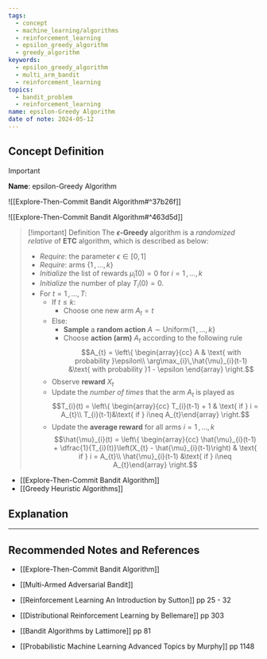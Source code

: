 ```yaml
---
tags:
  - concept
  - machine_learning/algorithms
  - reinforcement_learning
  - epsilon_greedy_algorithm
  - greedy_algorithm
keywords:
  - epsilon_greedy_algorithm
  - multi_arm_bandit
  - reinforcement_learning
topics:
  - bandit_problem
  - reinforcement_learning
name: epsilon-Greedy Algorithm
date of note: 2024-05-12
---
```


## Concept Definition

>[!important]
>**Name**: epsilon-Greedy Algorithm

![[Explore-Then-Commit Bandit Algorithm#^37b26f]]

![[Explore-Then-Commit Bandit Algorithm#^463d5d]]


>[!important] Definition
>The **$\epsilon$-Greedy** algorithm is a *randomized relative* of **ETC** algorithm, which is described as below:
>- *Require*: the parameter $\epsilon\in [0,1]$
>- *Require*: arms $\{ 1 \,{,}\ldots{,}\, k\}$
>- *Initialize* the list of rewards $\hat{\mu}_{i}(0)=0$ for $i=1\,{,}\ldots{,}\,k$
>- *Initialize* the number of play $T_{i}(0) = 0$.
>- For $t=1\,{,}\ldots{,}\,T$:
>	- If $t \le k$:
>		- Choose one new arm $A_{t} = t$
>	- Else:
>		- **Sample** a **random action** $A \sim \text{Uniform}\{ 1\,{,}\ldots{,}\, k\}$
>		- Choose **action (arm)**  $A_{t}$  according to the following rule $$A_{t} = \left\{ \begin{array}{cc} A & \text{ with probability }\epsilon\\ \arg\max_{i}\,\hat{\mu}_{i}(t-1) &\text{ with probability }1 - \epsilon \end{array} \right.$$
>	- Observe **reward** $X_{t}$
>	- Update the *number of times* that the arm $A_{t}$ is played as $$T_{i}(t)  = \left\{ \begin{array}{cc} T_{i}(t-1) + 1 & \text{ if } i = A_{t}\\ T_{i}(t-1)&\text{ if } i\neq A_{t}\end{array} \right.$$
>	- Update the **average reward** for all arms $i=1\,{,}\ldots{,}\,k$ $$\hat{\mu}_{i}(t)  = \left\{ \begin{array}{cc} \hat{\mu}_{i}(t-1) + \dfrac{1}{T_{i}(t)}\left(X_{t} - \hat{\mu}_{i}(t-1)\right) & \text{ if } i = A_{t}\\ \hat{\mu}_{i}(t-1) &\text{ if } i\neq A_{t}\end{array} \right.$$

- [[Explore-Then-Commit Bandit Algorithm]]
- [[Greedy Heuristic Algorithms]]


## Explanation





-----------
##  Recommended Notes and References


- [[Explore-Then-Commit Bandit Algorithm]]
- [[Multi-Armed Adversarial Bandit]]




- [[Reinforcement Learning An Introduction by Sutton]] pp 25 - 32
- [[Distributional Reinforcement Learning by Bellemare]] pp 303
- [[Bandit Algorithms by Lattimore]] pp 81
- [[Probabilistic Machine Learning Advanced Topics by Murphy]] pp 1148
